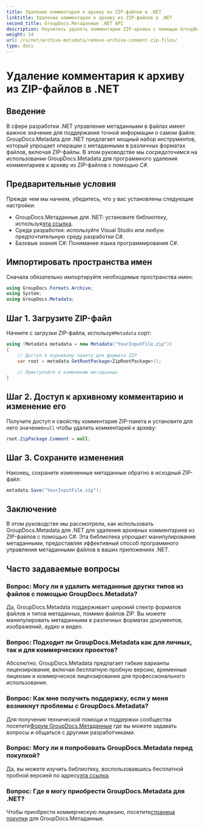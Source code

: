 ```yaml
---
title: Удаление комментария к архиву из ZIP-файлов в .NET
linktitle: Удаление комментария к архиву из ZIP-файлов в .NET
second_title: GroupDocs.Метаданные .NET API
description: Научитесь удалять комментарии ZIP-архива с помощью GroupDocs.Metadata для .NET. Совершенствуйте свои навыки управления метаданными.
weight: 14
url: /ru/net/archive-metadata/remove-archive-comment-zip-files/
type: docs
---
```

# Удаление комментария к архиву из ZIP-файлов в .NET

## Введение
В сфере разработки .NET управление метаданными в файлах имеет важное значение для поддержания точной информации о самом файле. GroupDocs.Metadata для .NET предлагает мощный набор инструментов, который упрощает операции с метаданными в различных форматах файлов, включая ZIP-файлы. В этом руководстве мы сосредоточимся на использовании GroupDocs.Metadata для программного удаления комментариев к архиву из ZIP-файлов с помощью C#. 
## Предварительные условия
Прежде чем мы начнем, убедитесь, что у вас установлены следующие настройки:
-  GroupDocs.Метаданные для .NET: установите библиотеку, используя[эта ссылка](https://releases.groupdocs.com/metadata/net/).
- Среда разработки: используйте Visual Studio или любую предпочтительную среду разработки C#.
- Базовые знания C#: Понимание языка программирования C#.

## Импортировать пространства имен
Сначала обязательно импортируйте необходимые пространства имен:
```csharp
using GroupDocs.Formats.Archive;
using System;
using GroupDocs.Metadata;
```

## Шаг 1. Загрузите ZIP-файл
 Начните с загрузки ZIP-файла, используя`Metadata` сорт:
```csharp
using (Metadata metadata = new Metadata("YourInputFile.zip"))
{
    // Доступ к корневому пакету для формата ZIP
    var root = metadata.GetRootPackage<ZipRootPackage>();
    
    // Приступайте к изменению метаданных
}
```
## Шаг 2. Доступ к архивному комментарию и изменение его
Получите доступ к свойству комментария ZIP-пакета и установите для него значение`null` чтобы удалить комментарий к архиву:
```csharp
root.ZipPackage.Comment = null;
```
## Шаг 3. Сохраните изменения
Наконец, сохраните измененные метаданные обратно в исходный ZIP-файл:
```csharp
metadata.Save("YourInputFile.zip");
```

## Заключение
В этом руководстве мы рассмотрели, как использовать GroupDocs.Metadata для .NET для удаления архивных комментариев из ZIP-файлов с помощью C#. Эта библиотека упрощает манипулирование метаданными, предоставляя эффективный способ программного управления метаданными файлов в ваших приложениях .NET.

## Часто задаваемые вопросы
### Вопрос: Могу ли я удалить метаданные других типов из файлов с помощью GroupDocs.Metadata?
Да, GroupDocs.Metadata поддерживает широкий спектр форматов файлов и типов метаданных, помимо файлов ZIP. Вы можете манипулировать метаданными в различных форматах документов, изображений, аудио и видео.
### Вопрос: Подходит ли GroupDocs.Metadata как для личных, так и для коммерческих проектов?
Абсолютно. GroupDocs.Metadata предлагает гибкие варианты лицензирования, включая бесплатную пробную версию, временные лицензии и коммерческое лицензирование для профессионального использования.
### Вопрос: Как мне получить поддержку, если у меня возникнут проблемы с GroupDocs.Metadata?
 Для получения технической помощи и поддержки сообщества посетите[Форум GroupDocs.Метаданные](https://forum.groupdocs.com/c/metadata/14) где вы можете задавать вопросы и общаться с другими разработчиками.
### Вопрос: Могу ли я попробовать GroupDocs.Metadata перед покупкой?
 Да, вы можете изучить библиотеку, воспользовавшись бесплатной пробной версией по адресу[эта ссылка](https://releases.groupdocs.com/).
### Вопрос: Где я могу приобрести GroupDocs.Metadata для .NET?
 Чтобы приобрести коммерческую лицензию, посетите[страница покупки](https://purchase.groupdocs.com/buy) для GroupDocs.Метаданные.